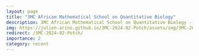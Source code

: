 ```yaml
---
layout: page
title: "3MC African Mathematical School on Quantitative Biology"
description: 3MC African Mathematical School on Quantitative Biology - Applications in Epidemiology, Ecology and Cancer
img: https://julien-arino.github.io/3MC-2024-02-Potch/assets/img/3MC-2024-CellsEcoEpi.jpeg
redirect: /3MC-2024-02-Potch/
importance: 2
category: recent
---
```

